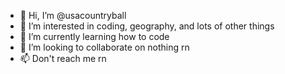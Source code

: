 - 👋 Hi, I’m @usacountryball
- 👀 I’m interested in coding, geography, and lots of other things
- 🌱 I’m currently learning how to code
- 💞️ I’m looking to collaborate on nothing rn
- 📫 Don't reach me rn

<!---
usacountryball/usacountryball is a ✨ special ✨ repository because its `README.md` (this file) appears on your GitHub profile.
You can click the Preview link to take a look at your changes.
--->
